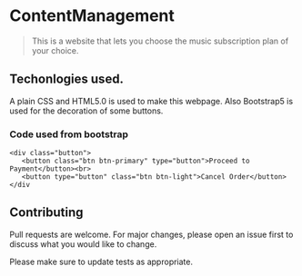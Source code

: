 # ContentManagement

>This is a website that lets you choose the music subscription plan of your choice.

## Techonlogies used.

A plain CSS and HTML5.0 is used to make this webpage. Also Bootstrap5 is used for the decoration of some buttons.

### Code used from bootstrap
```Code
<div class="button">
   <button class="btn btn-primary" type="button">Proceed to Payment</button><br>
   <button type="button" class="btn btn-light">Cancel Order</button>
</div
```

## Contributing
Pull requests are welcome. For major changes, please open an issue first to discuss what you would like to change.

Please make sure to update tests as appropriate.
